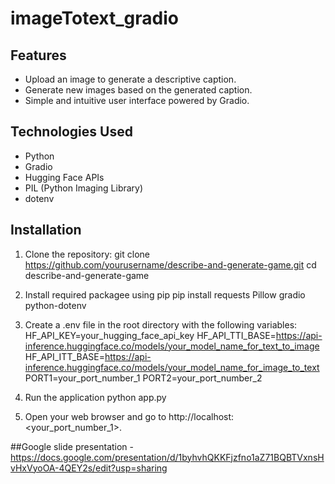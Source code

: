 # imageTotext_gradio

## Features
- Upload an image to generate a descriptive caption.
- Generate new images based on the generated caption.
- Simple and intuitive user interface powered by Gradio.

## Technologies Used
- Python
- Gradio
- Hugging Face APIs
- PIL (Python Imaging Library)
- dotenv

## Installation

1. Clone the repository:
   git clone https://github.com/yourusername/describe-and-generate-game.git
   cd describe-and-generate-game

2. Install required packagee using pip
   pip install requests Pillow gradio python-dotenv

3. Create a .env file in the root directory with the following variables:
HF_API_KEY=your_hugging_face_api_key
HF_API_TTI_BASE=https://api-inference.huggingface.co/models/your_model_name_for_text_to_image
HF_API_ITT_BASE=https://api-inference.huggingface.co/models/your_model_name_for_image_to_text
PORT1=your_port_number_1
PORT2=your_port_number_2

4. Run the application
   python app.py

5. Open your web browser and go to http://localhost:<your_port_number_1>.

##Google slide presentation - https://docs.google.com/presentation/d/1byhvhQKKFjzfno1aZ71BQBTVxnsHvHxVyoOA-4QEY2s/edit?usp=sharing

